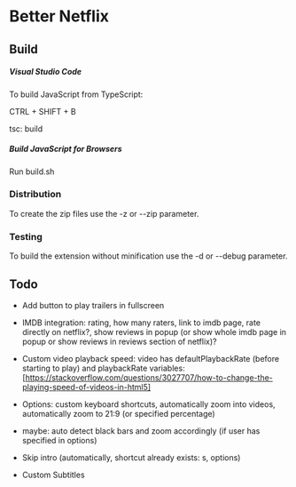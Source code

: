 # Better Netflix

## Build

##### Visual Studio Code
To build JavaScript from TypeScript:

CTRL + SHIFT + B

tsc: build


##### Build JavaScript for Browsers
Run build.sh

### Distribution
To create the zip files use the -z or --zip parameter.

### Testing
To build the extension without minification use the -d or --debug parameter.



## Todo

- Add button to play trailers in fullscreen

- IMDB integration: rating, how many raters, link to imdb page, rate directly on netflix?, show reviews in popup (or show whole imdb page in popup or show reviews in reviews section of netflix)?

- Custom video playback speed: video has defaultPlaybackRate (before starting to play) and playbackRate variables:         
 [https://stackoverflow.com/questions/3027707/how-to-change-the-playing-speed-of-videos-in-html5]

- Options: custom keyboard shortcuts, automatically zoom into videos, automatically zoom to 21:9 (or specified percentage)

- maybe: auto detect black bars and zoom accordingly (if user has specified in options)

- Skip intro (automatically, shortcut already exists: s, options)

- Custom Subtitles

